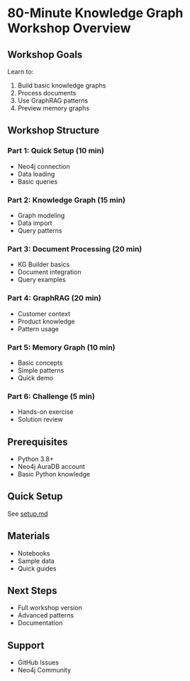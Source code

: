 # 80-Minute Knowledge Graph Workshop Overview

## Workshop Goals
Learn to:
1. Build basic knowledge graphs
2. Process documents
3. Use GraphRAG patterns
4. Preview memory graphs

## Workshop Structure

### Part 1: Quick Setup (10 min)
- Neo4j connection
- Data loading
- Basic queries

### Part 2: Knowledge Graph (15 min)
- Graph modeling
- Data import
- Query patterns

### Part 3: Document Processing (20 min)
- KG Builder basics
- Document integration
- Query examples

### Part 4: GraphRAG (20 min)
- Customer context
- Product knowledge
- Pattern usage

### Part 5: Memory Graph (10 min)
- Basic concepts
- Simple patterns
- Quick demo

### Part 6: Challenge (5 min)
- Hands-on exercise
- Solution review

## Prerequisites
- Python 3.8+
- Neo4j AuraDB account
- Basic Python knowledge

## Quick Setup
See [setup.md](setup.md)

## Materials
- Notebooks
- Sample data
- Quick guides

## Next Steps
- Full workshop version
- Advanced patterns
- Documentation

## Support
- GitHub Issues
- Neo4j Community
